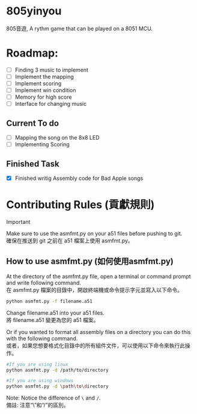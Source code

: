 # 805yinyou

805音遊, A rythm game that can be played on a 8051 MCU.

# Roadmap:

- [ ] Finding 3 music to implement
- [ ] Implement the mapping
- [ ] Implement scoring
- [ ] Implement win condition
- [ ] Memory for high score
- [ ] Interface for changing music

## Current To do

- [ ] Mapping the song on the 8x8 LED
- [ ] Implementing Scoring

## Finished Task

- [x] Finished writig Assembly code for Bad Apple songs

# Contributing Rules (貢獻規則)

> [!IMPORTANT]
> Make sure to use the asmfmt.py on your a51 files before pushing to git.\
> 確保在推送到 git 之前在 a51 檔案上使用 asmfmt.py。

## How to use asmfmt.py (如何使用asmfmt.py)

At the directory of the asmfmt.py file, open a terminal or command prompt and write following command.\
在 asmfmt.py 檔案的目錄中，開啟終端機或命令提示字元並寫入以下命令。

```bash
python asmfmt.py -f filename.a51
```

Change filename.a51 into your a51 files.\
將 filename.a51 變更為您的 a51 檔案。

Or if you wanted to format all assembly files on a directory you can do this with the following command.\
或者，如果您想要格式化目錄中的所有組件文件，可以使用以下命令來執行此操作。

```bash
#If you are using linux
python asmfmt.py -d /path/to/directory

#If you are using windows
python asmfmt.py -d \path\to\directory
```

Note: Notice the difference of `\` and `/`.\
備註: 注意“\”和“/”的區別。
